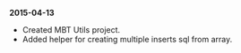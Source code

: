 **2015-04-13**

- Created MBT Utils project.
- Added helper for creating multiple inserts sql from array.